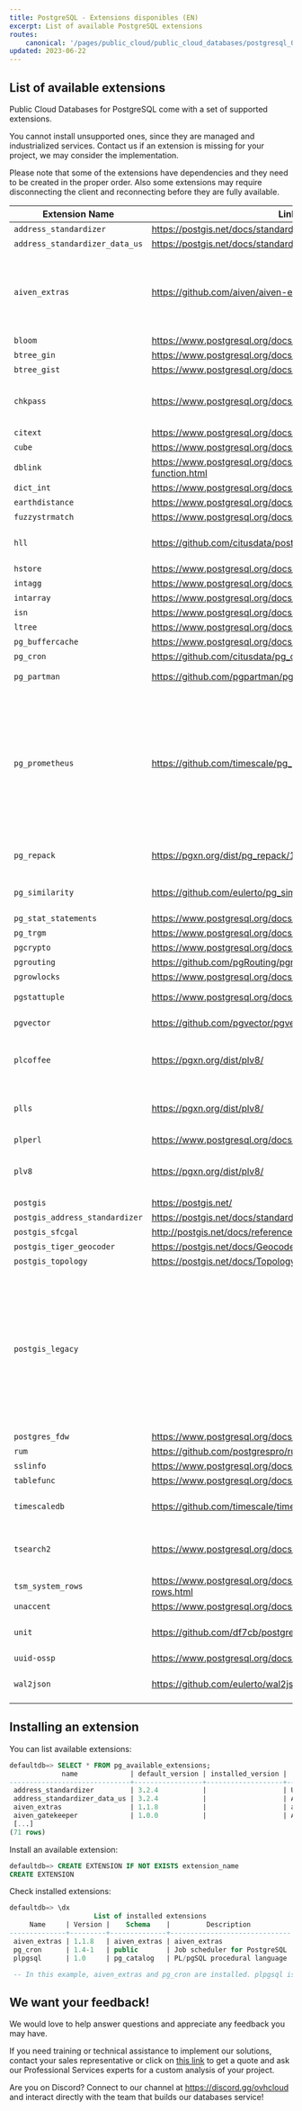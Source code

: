 ```yaml
---
title: PostgreSQL - Extensions disponibles (EN)
excerpt: List of available PostgreSQL extensions
routes:
    canonical: '/pages/public_cloud/public_cloud_databases/postgresql_02_extensions'
updated: 2023-06-22
---
```


## List of available extensions

Public Cloud Databases for PostgreSQL come with a set of supported extensions.

You cannot install unsupported ones, since they are managed and industrialized services. Contact us if an extension is missing for your project, we may consider the implementation.

Please note that some of the extensions have dependencies and they need to be created in the proper order. 
Also some extensions may require disconnecting the client and reconnecting before they are fully available.

| Extension Name                 | Link                                                                   | Notes                                                                                                                                           |
| ------------------------------ | ---------------------------------------------------------------------- | ----------------------------------------------------------------------------------------------------------------------------------------------- |
| `address_standardizer`         | <https://postgis.net/docs/standardize_address.html>                    |                                                                                                                                                 |
| `address_standardizer_data_us` | <https://postgis.net/docs/standardize_address.html>                    |                                                                                                                                                 |
| `aiven_extras`                 | <https://github.com/aiven/aiven-extras>                                | Logical replication support from our technological partner Aiven                                                                                |
| `bloom`                        | <https://www.postgresql.org/docs/current/bloom.html>                   |                                                                                                                                                 |
| `btree_gin`                    | <https://www.postgresql.org/docs/current/btree-gin.html>               |                                                                                                                                                 |
| `btree_gist`                   | <https://www.postgresql.org/docs/current/btree-gist.html>              |                                                                                                                                                 |
| `chkpass`                      | <https://www.postgresql.org/docs/10/chkpass.html>                      | Available up to PostgreSQL v10                                                                                                                  |
| `citext`                       | <https://www.postgresql.org/docs/current/citext.html>                  |                                                                                                                                                 |
| `cube`                         | <https://www.postgresql.org/docs/current/cube.html>                    |                                                                                                                                                 |
| `dblink`                       | <https://www.postgresql.org/docs/current/contrib-dblink-function.html> |                                                                                                                                                 |
| `dict_int`                     | <https://www.postgresql.org/docs/current/dict-int.html>                |                                                                                                                                                 |
| `earthdistance`                | <https://www.postgresql.org/docs/current/earthdistance.html>           |                                                                                                                                                 |
| `fuzzystrmatch`                | <https://www.postgresql.org/docs/current/fuzzystrmatch.html>           |                                                                                                                                                 |
| `hll`                          | <https://github.com/citusdata/postgresql-hll>                          | PostgreSQL 11 and newer                                                                                                                         |
| `hstore`                       | <https://www.postgresql.org/docs/current/hstore.html>                  |                                                                                                                                                 |
| `intagg`                       | <https://www.postgresql.org/docs/current/intagg.html>                  |                                                                                                                                                 |
| `intarray`                     | <https://www.postgresql.org/docs/current/intarray.html>                |                                                                                                                                                 |
| `isn`                          | <https://www.postgresql.org/docs/current/isn.html>                     |                                                                                                                                                 |
| `ltree`                        | <https://www.postgresql.org/docs/current/ltree.html>                   |                                                                                                                                                 |
| `pg_buffercache`               | <https://www.postgresql.org/docs/current/pgbuffercache.html>           |                                                                                                                                                 |
| `pg_cron`                      | <https://github.com/citusdata/pg_cron>                                 |                                                                                                                                                 |
| `pg_partman`                   | <https://github.com/pgpartman/pg_partman>                              | PostgreSQL 10 and older                                                                                                                         |
| `pg_prometheus`                | <https://github.com/timescale/pg_prometheus>                           | PostgreSQL 10 to 12, the extension has been sunset by Timescale in favor of `promscale` and is not supported for PostgreSQL 13                  |
| `pg_repack`                    | <https://pgxn.org/dist/pg_repack/1.4.6/>                               | PostgreSQL 10 and newer                                                                                                                         |
| `pg_similarity`                | <https://github.com/eulerto/pg_similarity>                             | PostgreSQL 13 and newer                                                                                                                         |
| `pg_stat_statements`           | <https://www.postgresql.org/docs/current/pgstatstatements.html>        |                                                                                                                                                 |
| `pg_trgm`                      | <https://www.postgresql.org/docs/current/pgtrgm.html>                  |                                                                                                                                                 |
| `pgcrypto`                     | <https://www.postgresql.org/docs/current/pgcrypto.html>                |                                                                                                                                                 |
| `pgrouting`                    | <https://github.com/pgRouting/pgrouting>                               |                                                                                                                                                 |
| `pgrowlocks`                   | <https://www.postgresql.org/docs/current/pgrowlocks.html>              |                                                                                                                                                 |
| `pgstattuple`                  | <https://www.postgresql.org/docs/current/pgstattuple.html>             | PostgreSQL 11 and later                                                                                                                         |
| `pgvector`                     | <https://github.com/pgvector/pgvector>                                 | PostgreSQL 13 and later                                                                                                                         |
| `plcoffee`                     | <https://pgxn.org/dist/plv8/>                                          | Available up to PostgreSQL v10                                                                                                                  |
| `plls`                         | <https://pgxn.org/dist/plv8/>                                          | Available up to PostgreSQL v10                                                                                                                  |
| `plperl`                       | <https://www.postgresql.org/docs/current/plperl.html>                  |                                                                                                                                                 |
| `plv8`                         | <https://pgxn.org/dist/plv8/>                                          | Available up to PostgreSQL v10                                                                                                                  |
| `postgis`                      | <https://postgis.net/>                                                 |                                                                                                                                                 |
| `postgis_address_standardizer` | <https://postgis.net/docs/standardize_address.html>                    |                                                                                                                                                 |
| `postgis_sfcgal`               | <http://postgis.net/docs/reference.html#reference_sfcgal>              |                                                                                                                                                 |
| `postgis_tiger_geocoder`       | <https://postgis.net/docs/Geocode.html>                                |                                                                                                                                                 |
| `postgis_topology`             | <https://postgis.net/docs/Topology.html>                               |                                                                                                                                                 |
| `postgis_legacy`               |                                                                        | The extension is not packaged or supported as an extension by the PostGIS project. The extension package is provided by OVHcloud for our users. |
| `postgres_fdw`                 | <https://www.postgresql.org/docs/current/postgres-fdw.html>            |                                                                                                                                                 |
| `rum`                          | <https://github.com/postgrespro/rum>                                   |                                                                                                                                                 |
| `sslinfo`                      | <https://www.postgresql.org/docs/current/sslinfo.html>                 |                                                                                                                                                 |
| `tablefunc`                    | <https://www.postgresql.org/docs/current/tablefunc.html>               |                                                                                                                                                 |
| `timescaledb`                  | <https://github.com/timescale/timescaledb>                             | PostgreSQL 10 and newer                                                                                                                         |
| `tsearch2`                     | <https://www.postgresql.org/docs/9.2/tsearch2.html>                    | Available up to PostgreSQL v9.6                                                                                                                 |
| `tsm_system_rows`              | <https://www.postgresql.org/docs/current/tsm-system-rows.html>         |                                                                                                                                                 |
| `unaccent`                     | <https://www.postgresql.org/docs/current/unaccent.html>                |                                                                                                                                                 |
| `unit`                         | <https://github.com/df7cb/postgresql-unit>                             | PostgreSQL 10 and newer                                                                                                                         |
| `uuid-ossp`                    | <https://www.postgresql.org/docs/current/uuid-ossp.html>               |                                                                                                                                                 |
| `wal2json`                     | <https://github.com/eulerto/wal2json>                                  | PostgreSQL 10 and newer                                                                                                                         |

## Installing an extension

You can list available extensions:

```sql
defaultdb=> SELECT * FROM pg_available_extensions;                                                                                                                                        
             name             | default_version | installed_version |                                                      comment
------------------------------+-----------------+-------------------+--------------------------------------------------------------------------------------------------------------------
 address_standardizer         | 3.2.4           |                   | Used to parse an address into constituent elements. Generally used to support geocoding address normalization step.
 address_standardizer_data_us | 3.2.4           |                   | Address Standardizer US dataset example
 aiven_extras                 | 1.1.8           |                   | aiven_extras
 aiven_gatekeeper             | 1.0.0           |                   | Aiven standard security library
 [...]
(71 rows)
```

Install an available extension:

```sql
defaultdb=> CREATE EXTENSION IF NOT EXISTS extension_name
CREATE EXTENSION
```

Check installed extensions:

```sql
defaultdb=> \dx
                     List of installed extensions
     Name     | Version |    Schema    |         Description          
--------------+---------+--------------+------------------------------
 aiven_extras | 1.1.8   | aiven_extras | aiven_extras
 pg_cron      | 1.4-1   | public       | Job scheduler for PostgreSQL
 plpgsql      | 1.0     | pg_catalog   | PL/pgSQL procedural language

 -- In this example, aiven_extras and pg_cron are installed. plpgsql is installed by default.
```

## We want your feedback!

We would love to help answer questions and appreciate any feedback you may have.

If you need training or technical assistance to implement our solutions, contact your sales representative or click on [this link](https://www.ovhcloud.com/fr-ca/professional-services/) to get a quote and ask our Professional Services experts for a custom analysis of your project.

Are you on Discord? Connect to our channel at <https://discord.gg/ovhcloud> and interact directly with the team that builds our databases service!
